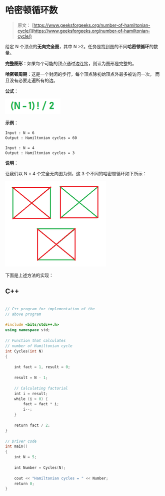 # 哈密顿循环数

> 原文： [https://www.geeksforgeeks.org/number-of-hamiltonian-cycle/](https://www.geeksforgeeks.org/number-of-hamiltonian-cycle/)

给定 N 个顶点的**无向完全图**，其中 N >2。任务是找到图的不同**哈密顿循环**的数量。

**完整图形**：如果每个可能的顶点通过边连接，则认为图形是完整的。

**哈密顿周期**：这是一个封闭的步行，每个顶点除初始顶点外最多被访问一次。 而且没有必要走遍所有的边。

**公式**：

![](img/826d37e064f6b98d4976458989aff64d.png)

**示例**：

```
Input : N = 6
Output : Hamiltonian cycles = 60

Input : N = 4
Output : Hamiltonian cycles = 3

```

**说明**：

让我们以 N = 4 个完全无向图为例，这 3 个不同的哈密顿循环如下所示：

![](img/1257110eac56948a4e86c5d861da8059.png)

下面是上述方法的实现：

## C++

```cpp

// C++ program for implementation of the  
// above program 

#include <bits/stdc++.h> 
using namespace std; 

// Function that calculates 
// number of Hamiltonian cycle 
int Cycles(int N) 
{ 

    int fact = 1, result = 0; 

    result = N - 1; 

    // Calculating factorial 
    int i = result; 
    while (i > 0) { 
        fact = fact * i; 
        i--; 
    } 

    return fact / 2; 
} 

// Driver code 
int main() 
{ 
    int N = 5; 

    int Number = Cycles(N); 

    cout << "Hamiltonian cycles = " << Number; 
    return 0; 
} 

```